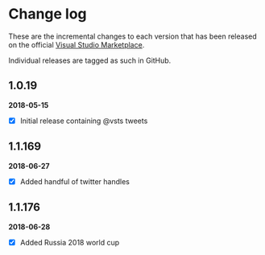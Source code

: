 [VSMarketplaceUrl]: https://marketplace.visualstudio.com/search?term=trevellick&target=VSTS&category=All%20categories&sortBy=Relevance

# Change log

These are the incremental changes to each version that has been released on the official [Visual Studio Marketplace][VSMarketplaceUrl].

Individual releases are tagged as such in GitHub.

## 1.0.19
**2018-05-15**
- [x] Initial release containing @vsts tweets

## 1.1.169
**2018-06-27**
- [x] Added handful of twitter handles

## 1.1.176
**2018-06-28**
- [x] Added Russia 2018 world cup


<!--
https://developer.twitter.com/en/docs/twitter-for-websites/embedded-tweets/overview.html
https://github.com/areve/IframeDashboardWidget
https://stackoverflow.com/questions/583753/using-css-to-affect-div-style-inside-iframe?utm_medium=organic&utm_source=google_rich_qa&utm_campaign=google_rich_qa
https://stackoverflow.com/questions/217776/how-to-apply-css-to-iframe
https://stackoverflow.com/questions/25617202/how-to-customize-the-style-of-a-twitter-iframe-scroll-bar?utm_medium=organic&utm_source=google_rich_qa&utm_campaign=google_rich_qa
https://stackoverflow.com/questions/15533967/styling-the-new-twitter-widget-embedded-timeline/18846544#18846544
https://stackoverflow.com/questions/5525071/how-to-wait-until-an-element-exists

BUILD EVENT VARIABLES
https://docs.microsoft.com/en-us/previous-versions/visualstudio/visual-studio-2012/42x5kfw4(v=vs.110)

BAT FILES ENCODING
VS > Tools > Options > Click Text Editor > File Extension.
In the Extension box, enter bat. In the Editor drop down, select Source Code (Text) Editor With Encoding and click Add. Click OK to save and exit.
Now, when you open a .bat file from within Visual Studio, you will initially get prompted with:
You will want to drill down through the options until you come to the DOS option of your language:
https://superuser.com/questions/601282/%CC%81-is-not-recognized-as-an-internal-or-external-command

XCOPY arguments
https://support.microsoft.com/en-gb/help/289483/switches-that-you-can-use-with-xcopy-and-xcopy32-commands
http://www.siddharthpandey.net/how-to-copy-any-files-using-visual-studios-build-events/

publish & install vsts extension
================================
Cmd
cd  C:\Users\gtrev\Source\Repos\VSTS_Tweets_Widget\Src
[one-off] npm i -g tfx-cli
tfx extension create --manifest-globs vss-extension.json   (n.b. auto-increments version nbr in vss-extension.json)
https://marketplace.visualstudio.com/manage/publishers/gregtrevellick
+New > VSTS
Share > GregTrevellick > Enter
VSTS home > Cog > Extensions > Click the extension > Launches MP site > Get it free > Install
Project dashboard > Bottom RHS > Click plus > Scroll down and select extension
-->
